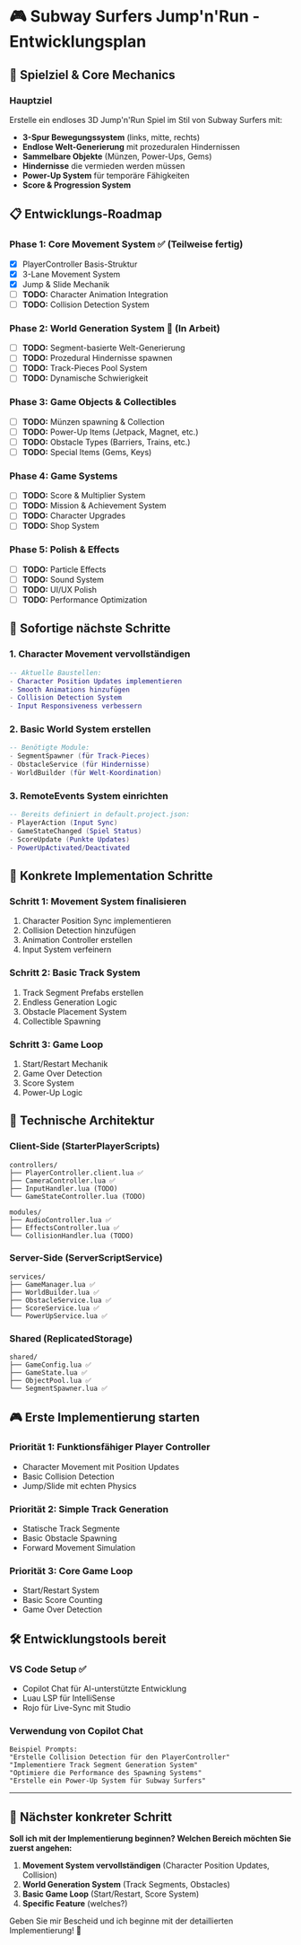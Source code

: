 # 🎮 Subway Surfers Jump'n'Run - Entwicklungsplan

## 🎯 Spielziel & Core Mechanics

### Hauptziel
Erstelle ein endloses 3D Jump'n'Run Spiel im Stil von Subway Surfers mit:
- **3-Spur Bewegungssystem** (links, mitte, rechts)
- **Endlose Welt-Generierung** mit prozeduralen Hindernissen
- **Sammelbare Objekte** (Münzen, Power-Ups, Gems)
- **Hindernisse** die vermieden werden müssen
- **Power-Up System** für temporäre Fähigkeiten
- **Score & Progression System**

## 📋 Entwicklungs-Roadmap

### Phase 1: Core Movement System ✅ (Teilweise fertig)
- [x] PlayerController Basis-Struktur
- [x] 3-Lane Movement System
- [x] Jump & Slide Mechanik
- [ ] **TODO:** Character Animation Integration
- [ ] **TODO:** Collision Detection System

### Phase 2: World Generation System 🔄 (In Arbeit)
- [ ] **TODO:** Segment-basierte Welt-Generierung
- [ ] **TODO:** Prozedural Hindernisse spawnen
- [ ] **TODO:** Track-Pieces Pool System
- [ ] **TODO:** Dynamische Schwierigkeit

### Phase 3: Game Objects & Collectibles
- [ ] **TODO:** Münzen spawning & Collection
- [ ] **TODO:** Power-Up Items (Jetpack, Magnet, etc.)
- [ ] **TODO:** Obstacle Types (Barriers, Trains, etc.)
- [ ] **TODO:** Special Items (Gems, Keys)

### Phase 4: Game Systems
- [ ] **TODO:** Score & Multiplier System
- [ ] **TODO:** Mission & Achievement System
- [ ] **TODO:** Character Upgrades
- [ ] **TODO:** Shop System

### Phase 5: Polish & Effects
- [ ] **TODO:** Particle Effects
- [ ] **TODO:** Sound System
- [ ] **TODO:** UI/UX Polish
- [ ] **TODO:** Performance Optimization

## 🚀 Sofortige nächste Schritte

### 1. Character Movement vervollständigen
```lua
-- Aktuelle Baustellen:
- Character Position Updates implementieren
- Smooth Animations hinzufügen
- Collision Detection System
- Input Responsiveness verbessern
```

### 2. Basic World System erstellen
```lua
-- Benötigte Module:
- SegmentSpawner (für Track-Pieces)
- ObstacleService (für Hindernisse)
- WorldBuilder (für Welt-Koordination)
```

### 3. RemoteEvents System einrichten
```lua
-- Bereits definiert in default.project.json:
- PlayerAction (Input Sync)
- GameStateChanged (Spiel Status)
- ScoreUpdate (Punkte Updates)
- PowerUpActivated/Deactivated
```

## 🎯 Konkrete Implementation Schritte

### Schritt 1: Movement System finalisieren
1. Character Position Sync implementieren
2. Collision Detection hinzufügen
3. Animation Controller erstellen
4. Input System verfeinern

### Schritt 2: Basic Track System
1. Track Segment Prefabs erstellen
2. Endless Generation Logic
3. Obstacle Placement System
4. Collectible Spawning

### Schritt 3: Game Loop
1. Start/Restart Mechanik
2. Game Over Detection
3. Score System
4. Power-Up Logic

## 🔧 Technische Architektur

### Client-Side (StarterPlayerScripts)
```
controllers/
├── PlayerController.client.lua ✅
├── CameraController.lua ✅
├── InputHandler.lua (TODO)
└── GameStateController.lua (TODO)

modules/
├── AudioController.lua ✅
├── EffectsController.lua ✅
└── CollisionHandler.lua (TODO)
```

### Server-Side (ServerScriptService)
```
services/
├── GameManager.lua ✅
├── WorldBuilder.lua ✅
├── ObstacleService.lua ✅
├── ScoreService.lua ✅
└── PowerUpService.lua ✅
```

### Shared (ReplicatedStorage)
```
shared/
├── GameConfig.lua ✅
├── GameState.lua ✅
├── ObjectPool.lua ✅
└── SegmentSpawner.lua ✅
```

## 🎮 Erste Implementierung starten

### Priorität 1: Funktionsfähiger Player Controller
- Character Movement mit Position Updates
- Basic Collision Detection
- Jump/Slide mit echten Physics

### Priorität 2: Simple Track Generation
- Statische Track Segmente
- Basic Obstacle Spawning
- Forward Movement Simulation

### Priorität 3: Core Game Loop
- Start/Restart System
- Basic Score Counting
- Game Over Detection

## 🛠️ Entwicklungstools bereit

### VS Code Setup ✅
- Copilot Chat für AI-unterstützte Entwicklung
- Luau LSP für IntelliSense
- Rojo für Live-Sync mit Studio

### Verwendung von Copilot Chat
```
Beispiel Prompts:
"Erstelle Collision Detection für den PlayerController"
"Implementiere Track Segment Generation System"
"Optimiere die Performance des Spawning Systems"
"Erstelle ein Power-Up System für Subway Surfers"
```

---

## 📝 Nächster konkreter Schritt

**Soll ich mit der Implementierung beginnen? Welchen Bereich möchten Sie zuerst angehen:**

1. **Movement System vervollständigen** (Character Position Updates, Collision)
2. **World Generation System** (Track Segments, Obstacles)
3. **Basic Game Loop** (Start/Restart, Score System)
4. **Specific Feature** (welches?)

Geben Sie mir Bescheid und ich beginne mit der detaillierten Implementierung! 🚀
